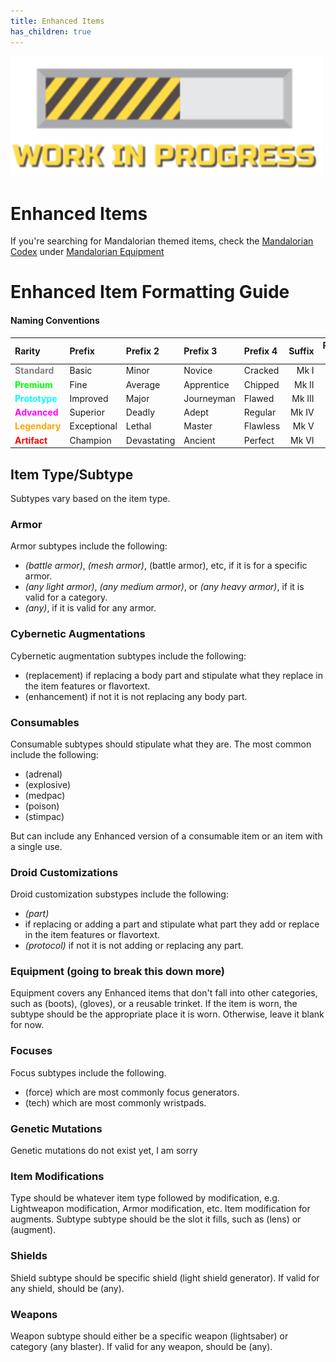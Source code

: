 ```yaml
---
title: Enhanced Items
has_children: true
---
```


<img src='../Images/workinprogress.png' style='width:500px;'>

# Enhanced Items

If you're searching for Mandalorian themed items, check the [Mandalorian Codex](<../Mandalorian Codex>) under [Mandalorian Equipment](<../Mandalorian Codex/Mandalorian Equipment>)

# Enhanced Item Formatting Guide

#### Naming Conventions

|Rarity|Prefix|Prefix 2|Prefix 3|Prefix 4|Suffix|Reusable DC|Consumable DC|
|:--|:--|:--|:--|:--|--:|:--:|:--:|
|<font style="color:gray">**Standard**</font>|Basic|Minor|Novice|Cracked|Mk I|13|13|
|<font style="color:lime">**Premium**</font>|Fine|Average|Apprentice|Chipped|Mk II|14|15|
|<font style="color:cyan">**Prototype**</font>|Improved|Major|Journeyman|Flawed|Mk III|15|17|
|<font style="color:fuchsia">**Advanced**</font>|Superior|Deadly|Adept|Regular|Mk IV|16|19|
|<font style="color:orange">**Legendary**</font>|Exceptional|Lethal|Master|Flawless|Mk V|17|21|
|<font style="color:red">**Artifact**</font>|Champion|Devastating|Ancient|Perfect|Mk VI|18|23|

## Item Type/Subtype
Subtypes vary based on the item type.

### Armor
Armor subtypes include the following:
- *(battle armor)*, *(mesh armor)*, (battle armor), etc, if it is for a specific armor.
- *(any light armor)*, *(any medium armor)*, or *(any heavy armor)*, if it is valid for a category.
- *(any)*, if it is valid for any armor.

### Cybernetic Augmentations
Cybernetic augmentation subtypes include the following:
- (replacement) if replacing a body part and stipulate what they replace in the item features or flavortext.
- (enhancement) if not it is not replacing any body part.

### Consumables
Consumable subtypes should stipulate what they are.
The most common include the following: 
- (adrenal)
- (explosive)
- (medpac)
- (poison)
- (stimpac)

But can include any Enhanced version of a consumable item or an item with a single use.

### Droid Customizations
Droid customization substypes include the following:
- *(part)*
 - if replacing or adding a part and stipulate what part they add or replace in the item features or flavortext.
- *(protocol)* if not it is not adding or replacing any part.

### Equipment (going to break this down more)
Equipment covers any Enhanced items that don't fall into other categories, such as (boots), (gloves), or a reusable trinket. If the item is worn, the subtype should be the appropriate place it is worn. Otherwise, leave it blank for now.

### Focuses
Focus subtypes include the following.
- (force) which are most commonly focus generators.
- (tech) which are most commonly wristpads.

### Genetic Mutations
Genetic mutations do not exist yet, I am sorry

### Item Modifications
Type should be whatever item type followed by modification, e.g. Lightweapon modification, Armor modification, etc. Item modification for augments. Subtype subtype should be the slot it fills, such as (lens) or (augment).

### Shields
Shield subtype should be specific shield (light shield generator). If valid for any shield, should be (any).

### Weapons
Weapon subtype should either be a specific weapon (lightsaber) or category (any blaster). If valid for any weapon, should be (any).